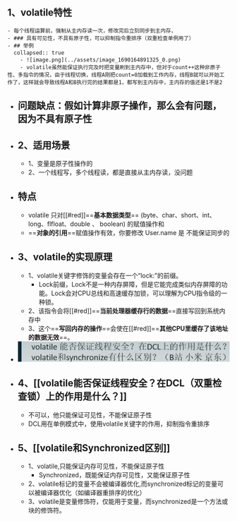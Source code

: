 ## 1、volatile特性
	- 每个线程运算前，强制从主内存读一次，修改完后立刻同步到主内存，
	- ### 具有可见性，不具有原子性，可以抑制指令重排序（双重检查单例用了）
	- ## 举例
	  collapsed:: true
		- ![image.png](../assets/image_1690164891325_0.png)
		- volatile虽然能保证执行完及时把变量刷到主内存中，但对于count++这种非原子性、多指令的情况，由于线程切换，线程A刚把count=0加载到工作内存，线程B就可以开始工作了，这样就会导致线程A和B执行完的结果都是1，都写到主内存中，主内存的值还是1不是2
- ## 问题缺点：假如计算非原子操作，那么会有问题，因为不具有原子性
- ## 2、适用场景
	- 1、变量是原子性操作的
	- 2、一个线程写，多个线程读，都是直接从主内存读，没问题
- ## 特点
	- volatile 只对[[#red]]==**基本数据类型**== (byte、char、short、int、long、flfloat、double 、 boolean) 的赋值操作和
	- ==**对象的引⽤**==赋值操作有效，你要修改 User.name 是 不能保证同步的
- ## 3、volatile的实现原理
	- 1、volatile关键字修饰的变量会存在一个“lock:”的前缀。
		- Lock前缀，Lock不是一种内存屏障，但是它能完成类似内存屏障的功能。Lock会对CPU总线和高速缓存加锁，可以理解为CPU指令级的一种锁。
	- 2、该指令会将[[#red]]==**当前处理器缓存行的数据**==直接写回到系统内存中
	- 3、这个==**写回内存的操作**==会使在[[#red]]==**其他CPU里缓存了该地址的数据无效**==。
- ![image.png](../assets/image_1690166711989_0.png)
- ## 4、[[volatile能否保证线程安全？在DCL（双重检查锁）上的作用是什么？]]
	- 不可以，他只能保证可见性，不能保证原子性
	- DCL用在单例模式中，使用volatile关键字的作用，抑制指令重排序
- ## 5、[[volatile和Synchronized区别]]
	- 1、volatile,只能保证内存可见性，不能保证原子性
		- Synchronized，既能保证内存可见性，又能保证原子性
	- 2、volatile标记的变量不会被编译器优化,而synchronized标记的变量可以被编译器优化（如编译器重排序的优化）
	- 3、volatile是变量修饰符，仅能用于变量，而synchronized是一个方法或块的修饰符。